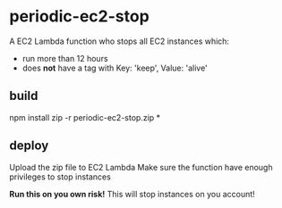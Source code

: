 # periodic-ec2-stop

A EC2 Lambda function who stops all EC2 instances which:
- run more than 12 hours
- does **not** have a tag with Key: 'keep', Value: 'alive'

## build
npm install
zip -r periodic-ec2-stop.zip *

## deploy
Upload the zip file to EC2 Lambda
Make sure the function have enough privileges to stop instances

**Run this on you own risk!**
This will stop instances on you account!
